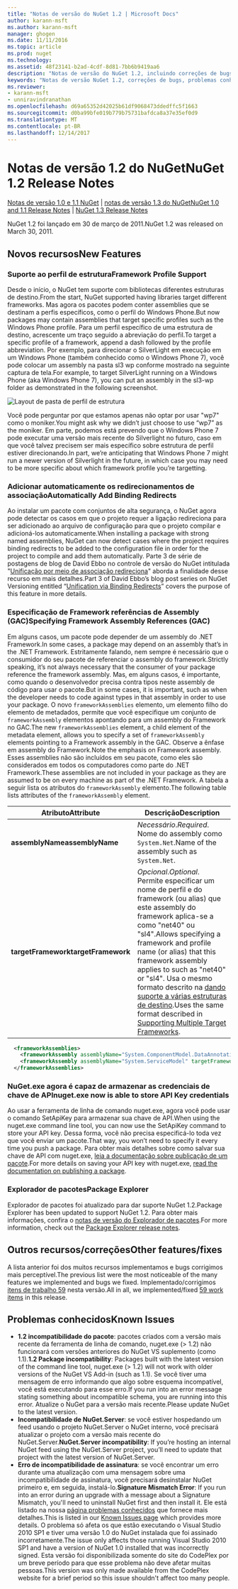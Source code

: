 ```yaml
---
title: "Notas de versão do NuGet 1.2 | Microsoft Docs"
author: karann-msft
ms.author: karann-msft
manager: ghogen
ms.date: 11/11/2016
ms.topic: article
ms.prod: nuget
ms.technology: 
ms.assetid: 48f23141-b2ad-4cdf-8d81-7bb6b9419aa6
description: "Notas de versão do NuGet 1.2, incluindo correções de bugs, problemas conhecidos, recursos adicionados e DCRs."
keywords: "Notas de versão NuGet 1.2, correções de bugs, problemas conhecidos, adicionaram recursos, DCRs"
ms.reviewer:
- karann-msft
- unniravindranathan
ms.openlocfilehash: d69a65352d42025b61df9068473ddedffc5f1663
ms.sourcegitcommit: d0ba99bfe019b779b75731bafdca8a37e35ef0d9
ms.translationtype: MT
ms.contentlocale: pt-BR
ms.lasthandoff: 12/14/2017
---
```

# <a name="nuget-12-release-notes"></a><span data-ttu-id="3381b-104">Notas de versão 1.2 do NuGet</span><span class="sxs-lookup"><span data-stu-id="3381b-104">NuGet 1.2 Release Notes</span></span>

<span data-ttu-id="3381b-105">[Notas de versão 1.0 e 1.1 NuGet](../release-notes/nuget-1.1.md) | [notas de versão 1.3 do NuGet](../release-notes/nuget-1.3.md)</span><span class="sxs-lookup"><span data-stu-id="3381b-105">[NuGet 1.0 and 1.1 Release Notes](../release-notes/nuget-1.1.md) | [NuGet 1.3 Release Notes](../release-notes/nuget-1.3.md)</span></span>

<span data-ttu-id="3381b-106">NuGet 1.2 foi lançado em 30 de março de 2011.</span><span class="sxs-lookup"><span data-stu-id="3381b-106">NuGet 1.2 was released on March 30, 2011.</span></span>

## <a name="new-features"></a><span data-ttu-id="3381b-107">Novos recursos</span><span class="sxs-lookup"><span data-stu-id="3381b-107">New Features</span></span>

### <a name="framework-profile-support"></a><span data-ttu-id="3381b-108">Suporte ao perfil de estrutura</span><span class="sxs-lookup"><span data-stu-id="3381b-108">Framework Profile Support</span></span>

<span data-ttu-id="3381b-109">Desde o início, o NuGet tem suporte com bibliotecas diferentes estruturas de destino.</span><span class="sxs-lookup"><span data-stu-id="3381b-109">From the start, NuGet supported having libraries target different frameworks.</span></span> <span data-ttu-id="3381b-110">Mas agora os pacotes podem conter assemblies que se destinam a perfis específicos, como o perfil do Windows Phone.</span><span class="sxs-lookup"><span data-stu-id="3381b-110">But now packages may contain assemblies that target specific profiles such as the Windows Phone profile.</span></span> <span data-ttu-id="3381b-111">Para um perfil específico de uma estrutura de destino, acrescente um traço seguido a abreviação do perfil.</span><span class="sxs-lookup"><span data-stu-id="3381b-111">To target a specific profile of a framework, append a dash followed by the profile abbreviation.</span></span> <span data-ttu-id="3381b-112">Por exemplo, para direcionar o SilverLight em execução em um Windows Phone (também conhecido como o Windows Phone 7), você pode colocar um assembly na pasta sl3 wp conforme mostrado na seguinte captura de tela.</span><span class="sxs-lookup"><span data-stu-id="3381b-112">For example, to target SilverLight running on a Windows Phone (aka Windows Phone 7), you can put an assembly in the sl3-wp folder as demonstrated in the following screenshot.</span></span>

![Layout de pasta de perfil de estrutura](./media/framework-profile-support.png)

<span data-ttu-id="3381b-114">Você pode perguntar por que estamos apenas não optar por usar "wp7" como o moniker.</span><span class="sxs-lookup"><span data-stu-id="3381b-114">You might ask why we didn’t just choose to use “wp7” as the moniker.</span></span> <span data-ttu-id="3381b-115">Em parte, podemos está prevendo que o Windows Phone 7 pode executar uma versão mais recente do Silverlight no futuro, caso em que você talvez precisem ser mais específico sobre estrutura de perfil estiver direcionando.</span><span class="sxs-lookup"><span data-stu-id="3381b-115">In part, we’re anticipating that Windows Phone 7 might run a newer version of Silverlight in the future, in which case you may need to be more specific about which framework profile you’re targetting.</span></span>

### <a name="automatically-add-binding-redirects"></a><span data-ttu-id="3381b-116">Adicionar automaticamente os redirecionamentos de associação</span><span class="sxs-lookup"><span data-stu-id="3381b-116">Automatically Add Binding Redirects</span></span>

<span data-ttu-id="3381b-117">Ao instalar um pacote com conjuntos de alta segurança, o NuGet agora pode detectar os casos em que o projeto requer a ligação redireciona para ser adicionado ao arquivo de configuração para que o projeto compilar e adicioná-los automaticamente.</span><span class="sxs-lookup"><span data-stu-id="3381b-117">When installing a package with strong named assemblies, NuGet can now detect cases where the project requires binding redirects to be added to the configuration file in order for the project to compile and add them automatically.</span></span> <span data-ttu-id="3381b-118">Parte 3 de série de postagens de blog de David Ebbo no controle de versão do NuGet intitulada "[Unificação por meio de associação redireciona](http://blog.davidebbo.com/2011/01/nuget-versioning-part-3-unification-via.html)" aborda a finalidade desse recurso em mais detalhes.</span><span class="sxs-lookup"><span data-stu-id="3381b-118">Part 3 of David Ebbo’s blog post series on NuGet Versioning entitled “[Unification via Binding Redirects](http://blog.davidebbo.com/2011/01/nuget-versioning-part-3-unification-via.html)” covers the purpose of this feature in more details.</span></span>

<a name="framework-assembly-refs"></a>

### <a name="specifying-framework-assembly-references-gac"></a><span data-ttu-id="3381b-119">Especificação de Framework referências de Assembly (GAC)</span><span class="sxs-lookup"><span data-stu-id="3381b-119">Specifying Framework Assembly References (GAC)</span></span>

<span data-ttu-id="3381b-120">Em alguns casos, um pacote pode depender de um assembly do .NET Framework.</span><span class="sxs-lookup"><span data-stu-id="3381b-120">In some cases, a package may depend on an assembly that’s in the .NET Framework.</span></span> <span data-ttu-id="3381b-121">Estritamente falando, nem sempre é necessário que o consumidor do seu pacote de referenciar o assembly do framework.</span><span class="sxs-lookup"><span data-stu-id="3381b-121">Strictly speaking, it’s not always necessary that the consumer of your package reference the framework assembly.</span></span> <span data-ttu-id="3381b-122">Mas, em alguns casos, é importante, como quando o desenvolvedor precisa contra tipos neste assembly de código para usar o pacote.</span><span class="sxs-lookup"><span data-stu-id="3381b-122">But in some cases, it is important, such as when the developer needs to code against types in that assembly in order to use your package.</span></span> <span data-ttu-id="3381b-123">O novo `frameworkAssemblies` elemento, um elemento filho do elemento de metadados, permite que você especifique um conjunto de `frameworkAssembly` elementos apontando para um assembly do Framework no GAC.</span><span class="sxs-lookup"><span data-stu-id="3381b-123">The new `frameworkAssemblies` element, a child element of the metadata element, allows you to specify a set of `frameworkAssembly` elements pointing to a Framework assembly in the GAC.</span></span> <span data-ttu-id="3381b-124">Observe a ênfase em assembly do Framework.</span><span class="sxs-lookup"><span data-stu-id="3381b-124">Note the emphasis on Framework assembly.</span></span>
<span data-ttu-id="3381b-125">Esses assemblies não são incluídos em seu pacote, como eles são considerados em todos os computadores como parte do .NET Framework.</span><span class="sxs-lookup"><span data-stu-id="3381b-125">These assemblies are not included in your package as they are assumed to be on every machine  as part of the .NET Framework.</span></span> <span data-ttu-id="3381b-126">A tabela a seguir lista os atributos do `frameworkAssembly` elemento.</span><span class="sxs-lookup"><span data-stu-id="3381b-126">The following table lists attributes of the `frameworkAssembly` element.</span></span>


|<span data-ttu-id="3381b-127">Atributo</span><span class="sxs-lookup"><span data-stu-id="3381b-127">Attribute</span></span> |<span data-ttu-id="3381b-128">Descrição</span><span class="sxs-lookup"><span data-stu-id="3381b-128">Description</span></span>|
|----------------|-----------|
|<span data-ttu-id="3381b-129">**assemblyName**</span><span class="sxs-lookup"><span data-stu-id="3381b-129">**assemblyName**</span></span>|<span data-ttu-id="3381b-130">*Necessário*.</span><span class="sxs-lookup"><span data-stu-id="3381b-130">*Required*.</span></span> <span data-ttu-id="3381b-131">Nome do assembly como `System.Net`.</span><span class="sxs-lookup"><span data-stu-id="3381b-131">Name of the assembly such as `System.Net`.</span></span>|
|<span data-ttu-id="3381b-132">**targetFramework**</span><span class="sxs-lookup"><span data-stu-id="3381b-132">**targetFramework**</span></span>|<span data-ttu-id="3381b-133">*Opcional*.</span><span class="sxs-lookup"><span data-stu-id="3381b-133">*Optional*.</span></span> <span data-ttu-id="3381b-134">Permite especificar um nome de perfil e do framework (ou alias) que este assembly do framework aplica-se a como "net40" ou "sl4".</span><span class="sxs-lookup"><span data-stu-id="3381b-134">Allows specifying a framework and profile name (or alias) that this framework assembly applies to such as "net40" or "sl4".</span></span> <span data-ttu-id="3381b-135">Usa o mesmo formato descrito na [dando suporte a várias estruturas de destino](../create-packages/supporting-multiple-target-frameworks.md).</span><span class="sxs-lookup"><span data-stu-id="3381b-135">Uses the same format described in [Supporting Multiple Target Frameworks](../create-packages/supporting-multiple-target-frameworks.md).</span></span>|

```xml
  <frameworkAssemblies>
    <frameworkAssembly assemblyName="System.ComponentModel.DataAnnotations" targetFramework="net40" />
    <frameworkAssembly assemblyName="System.ServiceModel" targetFramework="net40" />
  </frameworkAssemblies>
```

### <a name="nugetexe-now-is-able-to-store-api-key-credentials"></a><span data-ttu-id="3381b-136">NuGet.exe agora é capaz de armazenar as credenciais de chave de API</span><span class="sxs-lookup"><span data-stu-id="3381b-136">nuget.exe now is able to store API Key credentials</span></span>

<span data-ttu-id="3381b-137">Ao usar a ferramenta de linha de comando nuget.exe, agora você pode usar o comando SetApiKey para armazenar sua chave de API.</span><span class="sxs-lookup"><span data-stu-id="3381b-137">When using the nuget.exe command line tool, you can now use the SetApiKey command to store your API key.</span></span> <span data-ttu-id="3381b-138">Dessa forma, você não precisa especificá-lo toda vez que você enviar um pacote.</span><span class="sxs-lookup"><span data-stu-id="3381b-138">That way, you won’t need to specify it every time you push a package.</span></span> <span data-ttu-id="3381b-139">Para obter mais detalhes sobre como salvar sua chave de API com nuget.exe, [leia a documentação sobre publicação de um pacote](../create-packages/publish-a-package.md).</span><span class="sxs-lookup"><span data-stu-id="3381b-139">For more details on saving your API key with nuget.exe, [read the documentation on publishing a package](../create-packages/publish-a-package.md).</span></span>

### <a name="package-explorer"></a><span data-ttu-id="3381b-140">Explorador de pacotes</span><span class="sxs-lookup"><span data-stu-id="3381b-140">Package Explorer</span></span>
<span data-ttu-id="3381b-141">Explorador de pacotes foi atualizado para dar suporte NuGet 1.2.</span><span class="sxs-lookup"><span data-stu-id="3381b-141">Package Explorer has been updated to support NuGet 1.2.</span></span> <span data-ttu-id="3381b-142">Para obter mais informações, confira o [notas de versão do Explorador de pacotes](http://nuget.codeplex.com/wikipage?title=New%20features%20in%20NuGet%20Package%20Explorer%201.0).</span><span class="sxs-lookup"><span data-stu-id="3381b-142">For more information, check out the [Package Explorer release notes](http://nuget.codeplex.com/wikipage?title=New%20features%20in%20NuGet%20Package%20Explorer%201.0).</span></span>

## <a name="other-featuresfixes"></a><span data-ttu-id="3381b-143">Outros recursos/correções</span><span class="sxs-lookup"><span data-stu-id="3381b-143">Other features/fixes</span></span>

<span data-ttu-id="3381b-144">A lista anterior foi dos muitos recursos implementamos e bugs corrigimos mais perceptível.</span><span class="sxs-lookup"><span data-stu-id="3381b-144">The previous list were the most noticeable of the many features we implemented and bugs we fixed.</span></span> <span data-ttu-id="3381b-145">Implementado/corrigimos [itens de trabalho 59](http://nuget.codeplex.com/workitem/list/advanced?keyword=&status=All&type=All&priority=All&release=NuGet%201.2&assignedTo=All&component=All&sortField=Votes&sortDirection=Descending&page=0) nesta versão.</span><span class="sxs-lookup"><span data-stu-id="3381b-145">All in all, we implemented/fixed [59 work items](http://nuget.codeplex.com/workitem/list/advanced?keyword=&status=All&type=All&priority=All&release=NuGet%201.2&assignedTo=All&component=All&sortField=Votes&sortDirection=Descending&page=0) in this release.</span></span>

## <a name="known-issues"></a><span data-ttu-id="3381b-146">Problemas conhecidos</span><span class="sxs-lookup"><span data-stu-id="3381b-146">Known Issues</span></span>

* <span data-ttu-id="3381b-147">**1.2 incompatibilidade do pacote**: pacotes criados com a versão mais recente da ferramenta de linha de comando, nuget.exe (> 1.2) não funcionará com versões anteriores do NuGet VS suplemento (como 1.1).</span><span class="sxs-lookup"><span data-stu-id="3381b-147">**1.2 Package incompatibility**: Packages built with the latest version of the command line tool, nuget.exe (> 1.2) will not work with older versions of the NuGet VS Add-in (such as 1.1).</span></span> <span data-ttu-id="3381b-148">Se você tiver uma mensagem de erro informando que algo sobre esquema incompatível, você está executando para esse erro.</span><span class="sxs-lookup"><span data-stu-id="3381b-148">If you run into an error message stating something about incompatible schema, you are running into this error.</span></span> <span data-ttu-id="3381b-149">Atualize o NuGet para a versão mais recente.</span><span class="sxs-lookup"><span data-stu-id="3381b-149">Please update NuGet to the latest version.</span></span>
* <span data-ttu-id="3381b-150">**Incompatibilidade de NuGet.Server**: se você estiver hospedando um feed usando o projeto NuGet.Server o NuGet interno, você precisará atualizar o projeto com a versão mais recente do NuGet.Server.</span><span class="sxs-lookup"><span data-stu-id="3381b-150">**NuGet.Server incompatibility**: If you’re hosting an internal NuGet feed using the NuGet.Server project, you’ll need to update that project with the latest version of NuGet.Server.</span></span>
* <span data-ttu-id="3381b-151">**Erro de incompatibilidade de assinatura**: se você encontrar um erro durante uma atualização com uma mensagem sobre uma incompatibilidade de assinatura, você precisará desinstalar NuGet primeiro e, em seguida, instalá-lo.</span><span class="sxs-lookup"><span data-stu-id="3381b-151">**Signature Mismatch Error**: If you run into an error during an upgrade with a message about a Signature Mismatch, you'll need to uninstall NuGet first and then install it.</span></span> <span data-ttu-id="3381b-152">Ele está listado na nossa [página problemas conhecidos](../release-notes/Known-Issues.md) que fornece mais detalhes.</span><span class="sxs-lookup"><span data-stu-id="3381b-152">This is listed in our [Known Issues page](../release-notes/Known-Issues.md) which provides more details.</span></span> <span data-ttu-id="3381b-153">O problema só afeta os que estão executando o Visual Studio 2010 SP1 e tiver uma versão 1.0 do NuGet instalada que foi assinado incorretamente.</span><span class="sxs-lookup"><span data-stu-id="3381b-153">The issue only affects those running Visual Studio 2010 SP1 and have a version of NuGet 1.0 installed that was incorrectly signed.</span></span> <span data-ttu-id="3381b-154">Esta versão foi disponibilizada somente do site do CodePlex por um breve período para que esse problema não deve afetar muitas pessoas.</span><span class="sxs-lookup"><span data-stu-id="3381b-154">This version was only made available from the CodePlex website for a brief period so this issue shouldn't affect too many people.</span></span>